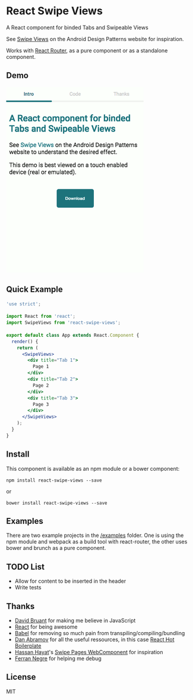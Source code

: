 # React Swipe Views

A React component for binded Tabs and Swipeable Views

See [Swipe Views](http://developer.android.com/design/patterns/swipe-views.html) on the Android Design Patterns website for inspiration.

Works with [React Router](https://github.com/rackt/react-router), as a pure component or as a standalone component.

## Demo

![Demo](docs/demo.gif)

## Quick Example

```jsx
'use strict';

import React from 'react';
import SwipeViews from 'react-swipe-views';

export default class App extends React.Component {
  render() {
    return (
      <SwipeViews>
        <div title="Tab 1">
          Page 1
        </div>
        <div title="Tab 2">
          Page 2
        </div>
        <div title="Tab 3">
          Page 3
        </div>
      </SwipeViews>
    );
  }
}
```

## Install

This component is available as an npm module or a bower component:

```
npm install react-swipe-views --save
```

or

```
bower install react-swipe-views --save
```

## Examples

There are two example projects in the [/examples](examples) folder. One is using the npm module and webpack as a build tool with react-router, the other uses bower and brunch as a pure component.

## TODO List

- Allow for content to be inserted in the header
- Write tests

## Thanks

- [David Bruant](https://twitter.com/davidbruant) for making me believe in JavaScript
- [React](http://facebook.github.io/react/) for being awesome
- [Babel](http://babeljs.io/) for removing so much pain from transpiling/compiling/bundling
- [Dan Abramov](https://github.com/gaearon) for all the useful ressources, in this case [React Hot Boilerplate](https://github.com/gaearon/react-hot-boilerplate)
- [Hassan Hayat](https://github.com/TheSeamau5)'s [Swipe Pages WebComponent](https://github.com/TheSeamau5/swipe-pages) for inspiration
- [Ferran Negre](https://github.com/ferrannp) for helping me debug

## License

MIT